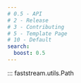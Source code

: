 ```yaml
---
# 0.5 - API
# 2 - Release
# 3 - Contributing
# 5 - Template Page
# 10 - Default
search:
  boost: 0.5
---
```


::: faststream.utils.Path
